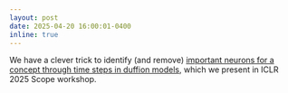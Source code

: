 ```yaml
---
layout: post
date: 2025-04-20 16:00:01-0400
inline: true
---
```



We have a clever trick to identify (and remove) [important neurons for a concept through time steps in duffion models](https://arxiv.org/abs/2412.02852), which we present in ICLR 2025 Scope workshop.

